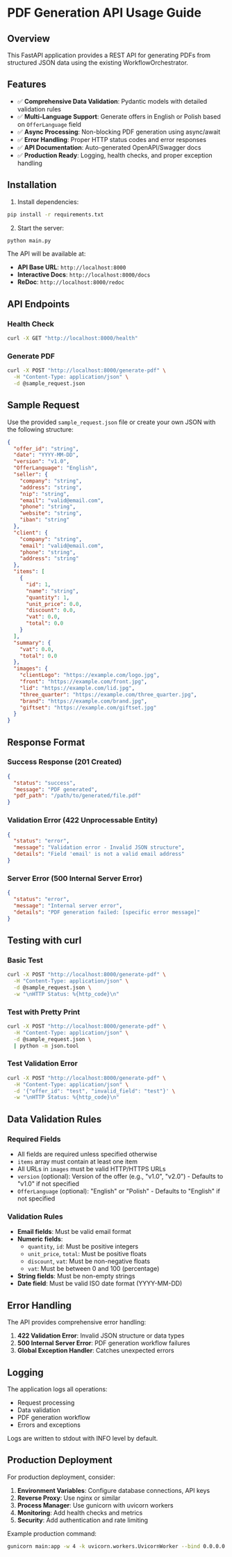 # PDF Generation API Usage Guide

## Overview

This FastAPI application provides a REST API for generating PDFs from structured JSON data using the existing WorkflowOrchestrator.

## Features

- ✅ **Comprehensive Data Validation**: Pydantic models with detailed validation rules
- ✅ **Multi-Language Support**: Generate offers in English or Polish based on `OfferLanguage` field
- ✅ **Async Processing**: Non-blocking PDF generation using async/await
- ✅ **Error Handling**: Proper HTTP status codes and error responses
- ✅ **API Documentation**: Auto-generated OpenAPI/Swagger docs
- ✅ **Production Ready**: Logging, health checks, and proper exception handling

## Installation

1. Install dependencies:
```bash
pip install -r requirements.txt
```

2. Start the server:
```bash
python main.py
```

The API will be available at:
- **API Base URL**: `http://localhost:8000`
- **Interactive Docs**: `http://localhost:8000/docs`
- **ReDoc**: `http://localhost:8000/redoc`

## API Endpoints

### Health Check
```bash
curl -X GET "http://localhost:8000/health"
```

### Generate PDF
```bash
curl -X POST "http://localhost:8000/generate-pdf" \
  -H "Content-Type: application/json" \
  -d @sample_request.json
```

## Sample Request

Use the provided `sample_request.json` file or create your own JSON with the following structure:

```json
{
  "offer_id": "string",
  "date": "YYYY-MM-DD",
  "version": "v1.0",
  "OfferLanguage": "English",
  "seller": {
    "company": "string",
    "address": "string", 
    "nip": "string",
    "email": "valid@email.com",
    "phone": "string",
    "website": "string",
    "iban": "string"
  },
  "client": {
    "company": "string",
    "email": "valid@email.com",
    "phone": "string",
    "address": "string"
  },
  "items": [
    {
      "id": 1,
      "name": "string",
      "quantity": 1,
      "unit_price": 0.0,
      "discount": 0.0,
      "vat": 0.0,
      "total": 0.0
    }
  ],
  "summary": {
    "vat": 0.0,
    "total": 0.0
  },
  "images": {
    "clientLogo": "https://example.com/logo.jpg",
    "front": "https://example.com/front.jpg",
    "lid": "https://example.com/lid.jpg",
    "three_quarter": "https://example.com/three_quarter.jpg",
    "brand": "https://example.com/brand.jpg",
    "giftset": "https://example.com/giftset.jpg"
  }
}
```

## Response Format

### Success Response (201 Created)
```json
{
  "status": "success",
  "message": "PDF generated",
  "pdf_path": "/path/to/generated/file.pdf"
}
```

### Validation Error (422 Unprocessable Entity)
```json
{
  "status": "error",
  "message": "Validation error - Invalid JSON structure",
  "details": "Field 'email' is not a valid email address"
}
```

### Server Error (500 Internal Server Error)
```json
{
  "status": "error",
  "message": "Internal server error",
  "details": "PDF generation failed: [specific error message]"
}
```

## Testing with curl

### Basic Test
```bash
curl -X POST "http://localhost:8000/generate-pdf" \
  -H "Content-Type: application/json" \
  -d @sample_request.json \
  -w "\nHTTP Status: %{http_code}\n"
```

### Test with Pretty Print
```bash
curl -X POST "http://localhost:8000/generate-pdf" \
  -H "Content-Type: application/json" \
  -d @sample_request.json \
  | python -m json.tool
```

### Test Validation Error
```bash
curl -X POST "http://localhost:8000/generate-pdf" \
  -H "Content-Type: application/json" \
  -d '{"offer_id": "test", "invalid_field": "test"}' \
  -w "\nHTTP Status: %{http_code}\n"
```

## Data Validation Rules

### Required Fields
- All fields are required unless specified otherwise
- `items` array must contain at least one item
- All URLs in `images` must be valid HTTP/HTTPS URLs
- `version` (optional): Version of the offer (e.g., "v1.0", "v2.0") - Defaults to "v1.0" if not specified
- `OfferLanguage` (optional): "English" or "Polish" - Defaults to "English" if not specified

### Validation Rules
- **Email fields**: Must be valid email format
- **Numeric fields**: 
  - `quantity`, `id`: Must be positive integers
  - `unit_price`, `total`: Must be positive floats
  - `discount`, `vat`: Must be non-negative floats
  - `vat`: Must be between 0 and 100 (percentage)
- **String fields**: Must be non-empty strings
- **Date field**: Must be valid ISO date format (YYYY-MM-DD)

## Error Handling

The API provides comprehensive error handling:

1. **422 Validation Error**: Invalid JSON structure or data types
2. **500 Internal Server Error**: PDF generation workflow failures
3. **Global Exception Handler**: Catches unexpected errors

## Logging

The application logs all operations:
- Request processing
- Data validation
- PDF generation workflow
- Errors and exceptions

Logs are written to stdout with INFO level by default.

## Production Deployment

For production deployment, consider:

1. **Environment Variables**: Configure database connections, API keys
2. **Reverse Proxy**: Use nginx or similar
3. **Process Manager**: Use gunicorn with uvicorn workers
4. **Monitoring**: Add health checks and metrics
5. **Security**: Add authentication and rate limiting

Example production command:
```bash
gunicorn main:app -w 4 -k uvicorn.workers.UvicornWorker --bind 0.0.0.0:8000
```
